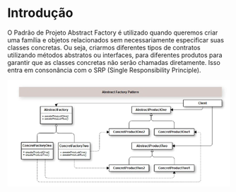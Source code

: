 # Introdução

O Padrão de Projeto Abstract Factory é utilizado quando queremos criar uma família e objetos relacionados sem necessariamente especificar suas classes concretas. Ou seja, criarmos diferentes tipos de contratos utilizando métodos abstratos ou interfaces, para diferentes produtos para garantir que as classes concretas não serão chamadas diretamente. Isso entra em consonância com o SRP (Single Responsibility Principle).

![alt text](image.png)